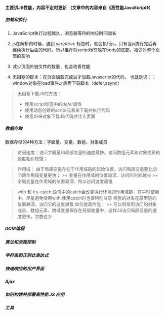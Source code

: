 #### 主要讲JS性能，内容不定时更新 （文章中的内容来自《高性能JavaScript》）

##### 加载和执行

1. JavaScript执行过程越久，浏览器等待的响应时间越长

2. js在解析的时候，遇到 *script/src* 标签时，就会执行js，只有当js执行完后再继续执行后面的代码，所以推荐将*script*标签放在body的底部，减少对整个页面的影响 

3. 减少页面外链文件的数量，也会改善性能

4. 无阻塞的脚本：在页面加载完成后才加载Javascript的代码，
   也就是说：；window对象在load事件之后再下载脚本（defer,async）  


> 无阻塞下载JS的方法：  
  >+ 使用*script*标签中的*defer*属性
  >+ 使用动态创建的*script*元素来下载并执行代码
  >+ 使用XHR对象下载JS代码并注入页面

##### 数据存取
  数据存储的4种方法：字面量、变量、数组、对象成员  

  > 访问速度：访问字面量和局部变量的速度最快。访问数组元素和对象成员的速度相对较慢；

  > 作用域： 由于局部变量存在于作用域链的起始位置，访问局部变量要比访问跨作用域变量更快；
    >+ 变量在作用域的位置越深，访问的时间越长
    >+ 全局变量在作用域的位置最深，所以访问速度最慢
  
  > with 和 try-catch 语句中的catch会改变执行环境的作用域链，在平时使用中，尽量避免使用with,使用catch时也要特别注意
  > 嵌套的对象在原型链的位置越深，访问它的速度越慢
  >如何提高性能：
    >+ 可以将常用访问的对象成员、数组元素、跨域变量保存在局部变量中，这样JS访问局部变量的速度更快，次数也少

##### DOM编程

##### 算法和流程控制

##### 字符串和正则比表达式

##### 快速响应的用户界面

##### Ajax

##### 如何构建并部署高性能 JS 应用

##### 工具
    

